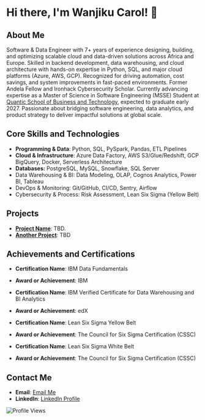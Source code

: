 # Hi there, I'm Wanjiku Carol! 👋

## About Me
Software & Data Engineer with 7+ years of experience designing, building, and optimizing scalable cloud and data-driven solutions across Africa and Europe.
Skilled in backend development, data warehousing, and cloud architecture with hands-on expertise in Python, SQL, and major cloud platforms (Azure, AWS, GCP).
Recognized for driving automation, cost savings, and system improvements in fast-paced environments. Former Andela Fellow and Ironhack Cybersecurity Scholar.
Currently advancing expertise as a Master of Science in Software Engineering (MSSE) Student at [Quantic School of Business and Technology](https://quantic.edu/), expected to graduate early 2027.
Passionate about bridging software engineering, data analytics, and product strategy to deliver impactful solutions at global scale.

## Core Skills and Technologies
- **Programming & Data**: Python, SQL, PySpark, Pandas, ETL Pipelines
- **Cloud & Infrastructure**: Azure Data Factory, AWS S3/Glue/Redshift, GCP BigQuery, Docker, Serverless Architecture
- **Databases:** PostgreSQL, MySQL, Snowflake, SQL Server
- Data Warehousing & BI: Data Modeling, OLAP, Cognos Analytics, Power BI, Tableau
- DevOps & Monitoring: Git/GitHub, CI/CD, Sentry, Airflow
- Cybersecurity & Process: Risk Assessment, Lean Six Sigma (Yellow Belt)

## Projects
- **[Project Name](https://github.com/wanjiku-carol/project-name)**: TBD.
- **[Another Project](https://github.com/wanjiku-carol/another-project)**: TBD

## Achievements and Certifications

- **Certification Name**: IBM Data Fundamentals
- **Award or Achievement**: IBM

- **Certification Name**: IBM Verified Certificate for Data Warehousing and BI Analytics
- **Award or Achievement**: edX

- **Certification Name**: Lean Six Sigma Yellow Belt
- **Award or Achievement**: The Council for Six Sigma Certification (CSSC)

- **Certification Name**: Lean Six Sigma White Belt
- **Award or Achievement**: The Council for Six Sigma Certification (CSSC)

## Contact Me
- **Email**: [Email Me](mailto:carolchege4300@gmail.com)
- **LinkedIn**: [LinkedIn Profile](https://www.linkedin.com/in/caroline-wanjiku-chege/)

![Profile Views](https://komarev.com/ghpvc/?username=wanjiku-carol&color=blue)

